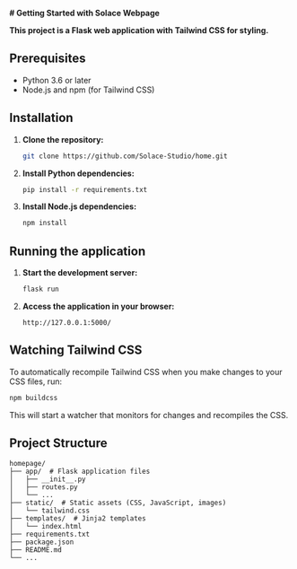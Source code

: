  **# Getting Started with Solace Webpage**

**This project is a Flask web application with Tailwind CSS for styling.**

## Prerequisites

- Python 3.6 or later
- Node.js and npm (for Tailwind CSS)

## Installation

1. **Clone the repository:**

   ```bash
   git clone https://github.com/Solace-Studio/home.git
   ```


2. **Install Python dependencies:**

   ```bash
   pip install -r requirements.txt
   ```

3. **Install Node.js dependencies:**

   ```bash
   npm install
   ```


## Running the application

1. **Start the development server:**

   ```bash
   flask run
   ```

2. **Access the application in your browser:**

   ```
   http://127.0.0.1:5000/
   ```

## Watching Tailwind CSS

To automatically recompile Tailwind CSS when you make changes to your CSS files, run:

```bash
npm buildcss
```

This will start a watcher that monitors for changes and recompiles the CSS.

## Project Structure

```
homepage/
├── app/  # Flask application files
│   ├── __init__.py
│   ├── routes.py
│   └── ...
├── static/  # Static assets (CSS, JavaScript, images)
│   └── tailwind.css
├── templates/  # Jinja2 templates
│   └── index.html
├── requirements.txt
├── package.json
├── README.md
└── ...
```
